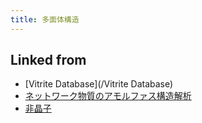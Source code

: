 ```yaml
---
title: 多面体構造
---
```

## Linked from

* [Vitrite Database](/Vitrite Database)
* [ネットワーク物質のアモルファス構造解析](/ネットワーク物質のアモルファス構造解析)
* [非晶子](/非晶子)
